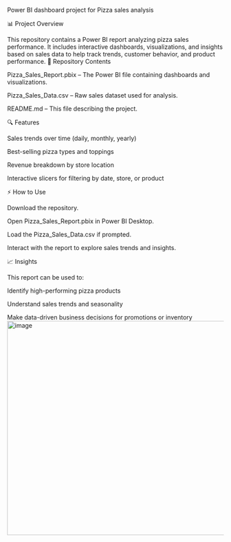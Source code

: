 Power BI dashboard project for Pizza sales analysis

📊 Project Overview

This repository contains a Power BI report analyzing pizza sales performance.
It includes interactive dashboards, visualizations, and insights based on sales data to help track trends, customer behavior, and product performance.
📂 Repository Contents

Pizza_Sales_Report.pbix – The Power BI file containing dashboards and visualizations.

Pizza_Sales_Data.csv – Raw sales dataset used for analysis.

README.md – This file describing the project.

🔍 Features

Sales trends over time (daily, monthly, yearly)

Best-selling pizza types and toppings

Revenue breakdown by store location

Interactive slicers for filtering by date, store, or product

⚡ How to Use

Download the repository.

Open Pizza_Sales_Report.pbix in Power BI Desktop.

Load the Pizza_Sales_Data.csv if prompted.

Interact with the report to explore sales trends and insights.


📈 Insights

This report can be used to:

Identify high-performing pizza products

Understand sales trends and seasonality

Make data-driven business decisions for promotions or inventory
<img width="927" height="499" alt="image" src="https://github.com/user-attachments/assets/ea3eb343-8859-4aa9-aa76-b10dd900af00" />
